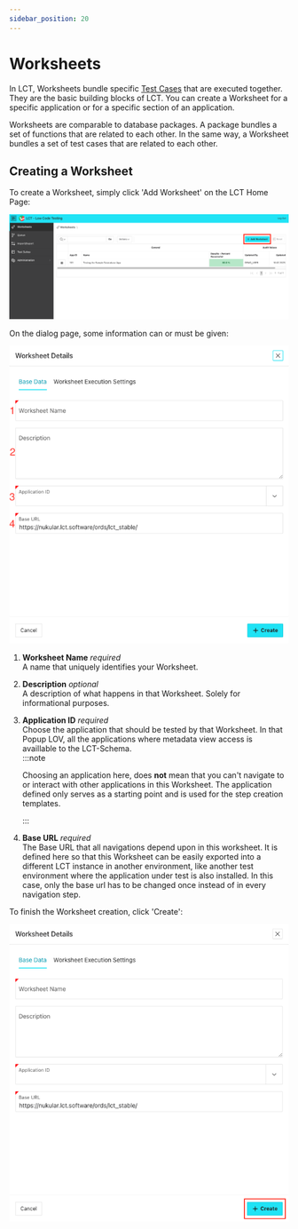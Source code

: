```yaml
---
sidebar_position: 20
---
```


# Worksheets

In LCT, Worksheets bundle specific [Test Cases](./test-cases.md) that are executed together. They are the basic building blocks of LCT. You can create a Worksheet for a specific application or for a specific section of an application.

Worksheets are comparable to database packages. A package bundles a set of functions that are related to each other. In the same way, a Worksheet bundles a set of test cases that are related to each other.

## Creating a Worksheet

To create a Worksheet, simply click 'Add Worksheet' on the LCT Home Page:

![Add Worksheet | Open Dialog](./img/add_worksheet_bttn.png)

On the dialog page, some information can or must be given:

![Add Worksheet | Elements](./img/add_worksheet_elements.png)

1. __Worksheet Name__  *required*  
   A name that uniquely identifies your Worksheet.
2. __Description__ *optional*  
   A description of what happens in that Worksheet. Solely for informational purposes.
3. __Application ID__ *required*   
   Choose the application that should be tested by that Worksheet. In that Popup LOV, all the applications where metadata view access is availlable to the LCT-Schema.  
   :::note

   Choosing an application here, does __not__ mean that you can't navigate to or interact with other applications in this Worksheet. The application defined only serves as a starting point and is used for the step creation templates.

   :::     
4. __Base URL__ *required*   
   The Base URL that all navigations depend upon in this worksheet. It is defined here so that this Worksheet can be easily exported into a different LCT instance in another environment, like another test environment where the application under test is also installed. In this case, only the base url has to be changed once instead of in every navigation step. 

To finish the Worksheet creation, click 'Create':

![Add Worksheet | Click Create](./img/add_worksheet_click_create.png)
